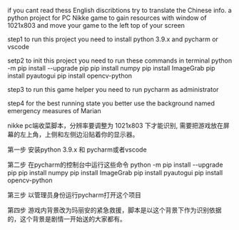 if you cant read thess English discribtions try to translate the Chinese info.
a python project for PC Nikke game to gain resources with window of 1021x803 and move your game to the left top of your screen

step1
to run this project you need to install python 3.9.x and pycharm or vscode

setp2
to init this project you need to run these commands in terminal
python -m pip install --upgrade pip
pip install numpy
pip install ImageGrab
pip install pyautogui
pip install opencv-python    

step3
to run this game helper you need to run pycharm as administrator

step4
for the best running state you better use the background named emergency measures of Marian


nikke pc端收菜脚本，分辨率要调整为 1021x803 下才能识别, 需要把游戏放在屏幕的左上角，上侧和左侧边沿贴着你的显示器。 

第一步
安装python 3.9.x 和 pycharm或者vscode

第二步
在pycharm的控制台中运行这些命令
python -m pip install --upgrade pip
pip install numpy
pip install ImageGrab
pip install pyautogui
pip install opencv-python    

第三步
以管理员身份运行pycharm打开这个项目

第四步
游戏内背景改为玛丽安的紧急救援，脚本是以这个背景下作为识别依据的，这个背景是剧情一开始送的大家都有。


